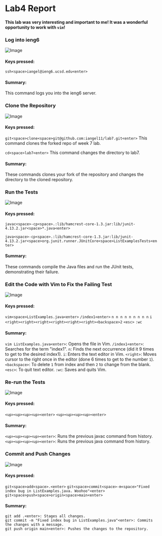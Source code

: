 # Lab4 Report

#### This lab was very interesting and important to me! It was a wonderful opportunity to work with `vim`!




### Log into ieng6

![Image]()

#### Keys pressed:
  
  `ssh<space>iangel@ieng6.ucsd.edu<enter>`

#### Summary:

This command logs you into the ieng6 server.




### Clone the Repository

![Image]()

#### Keys pressed:

  `git<space>clone<space>git@github.com:iangel11/lab7.git<enter>` This command clones the forked repo of week 7 lab.
  
  `cd<space>lab7<enter>` This command changes the directory to lab7.

#### Summary: 

These commands clones your fork of the repository and changes the directory to the cloned repository.




### Run the Tests

![Image]()

#### Keys pressed:

  `javac<space>-cp<space>.:lib/hamcrest-core-1.3.jar:lib/junit-4.13.2.jar<space>*.java<enter>`

  `java<space>-cp<space>.:lib/hamcrest-core-1.3.jar:lib/junit-4.13.2.jar<space>org.junit.runner.JUnitCore<space>ListExamplesTests<enter>`

#### Summary: 

These commands compile the Java files and run the JUnit tests, demonstrating their failure.




### Edit the Code with Vim to Fix the Failing Test

![Image]()

#### Keys pressed:

  `vim<space>ListExamples.java<enter>`
  `/index1<enter>`
  `n
   n
   n
   n
   n
   n
   n
   n
   n`
  `i`
  `<right><right><right><right><right><right><backspace>2`
  `<esc>`
  `:wc`

#### Summary: 

`vim ListExamples.java<enter>`: Opens the file in Vim.
`/index1<enter>`: Searches for the term "index1".
`n`: Finds the next occurrence (did it 9 times to get to the desired index1).
`i`: Enters the text editor in Vim.
`<right>`: Moves cursor to the right once in the editor (done 6 times to get to the number `1`).
`<backspace>`: To delete `1` from index and then `2` to change from the blank.
`<esc>`: To quit text editor.
`:wc`: Saves and quits Vim.




### Re-run the Tests

![Image]()

#### Keys pressed:

  `<up><up><up><up><enter>`
  `<up><up><up><up><enter>`

#### Summary:

`<up><up><up><up><enter>`: Runs the previous javac command from history.
`<up><up><up><up><enter>`: Runs the previous java command from history.




### Commit and Push Changes

![Image]()

#### Keys pressed:

  `git<space>add<space>.<enter>`
  `git<space>commit<space>-m<space>"Fixed index bug in ListExamples.java. Woohoo"<enter>`
  `git<space>push<space>origin<space>main<enter>`

#### Summary: 
    git add .<enter>: Stages all changes.
    git commit -m "Fixed index bug in ListExamples.java"<enter>: Commits the changes with a message.
    git push origin main<enter>: Pushes the changes to the repository.



